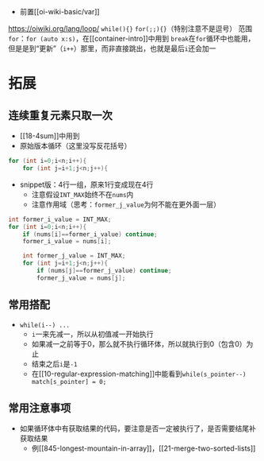 - 前置[[oi-wiki-basic/var]]

https://oiwiki.org/lang/loop/
`while(){}`
`for(;;){}`（特别注意不是逗号）
范围`for`：`for (auto x:s)`，在[[container-intro]]中用到
`break`在`for`循环中也能用，但是是到“更新”（`i++`）那里，而非直接跳出，也就是最后`i`还会加一
# 拓展
## 连续重复元素只取一次
- [[18-4sum]]中用到
- 原始版本循环（这里没写反花括号）
```cpp
for (int i=0;i<n;i++){
    for (int j=i+1;j<n;j++){
```
- snippet版：4行一组，原来1行变成现在4行
  - 注意假设`INT_MAX`始终不在`nums`内
  - 注意作用域（思考：`former_j_value`为何不能在更外面一层）
```cpp
int former_i_value = INT_MAX;
for (int i=0;i<n;i++){
    if (nums[i]==former_i_value) continue;
    former_i_value = nums[i];

    int former_j_value = INT_MAX;
    for (int j=i+1;j<n;j++){
        if (nums[j]==former_j_value) continue;
        former_j_value = nums[j];
```
## 常用搭配
- `while(i--) ...`
  - `i`一来先减一，所以从初值减一开始执行
  - 如果减一之前等于0，那么就不执行循环体，所以就执行到0（包含0）为止
  - 结束之后`i`是`-1`
  - 在[[10-regular-expression-matching]]中能看到`while(s_pointer--) match[s_pointer] = 0;`
## 常用注意事项
- 如果循环体中有获取结果的代码，要注意是否一定被执行了，是否需要结尾补获取结果
  - 例[[845-longest-mountain-in-array]]，[[21-merge-two-sorted-lists]]